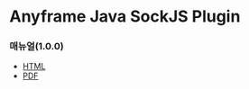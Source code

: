 Anyframe Java SockJS Plugin
====

### 매뉴얼(1.0.0)
* [HTML](http://dev.anyframejava.org/docs/anyframe/plugin/optional/springrest/1.1.0/reference/htmlsingle/springrest.html)
* [PDF](http://dev.anyframejava.org/docs/anyframe/plugin/optional/sockjs/1.0.0/reference/pdf/sockjs-1.0.0.pdf)

